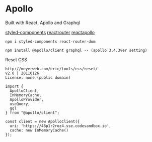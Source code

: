 # Apollo

Built with React, Apollo and Graphql  

[styled-components](https://styled-components.com/)
[reactrouter](https://reactrouter.com/web/guides/quick-start)
[reactapollo](https://www.apollographql.com/docs/react/)

```
npm i styled-components react-router-dom

npm install @apollo/client graphql -- (apollo 3.4.3ver setting)
```

Reset CSS  
```
http://meyerweb.com/eric/tools/css/reset/ 
v2.0 | 20110126
License: none (public domain)
```

```
import {
  ApolloClient,
  InMemoryCache,
  ApolloProvider,
  useQuery,
  gql
} from "@apollo/client";

const client = new ApolloClient({
  uri: 'https://48p1r2roz4.sse.codesandbox.io',
  cache: new InMemoryCache()
});
```